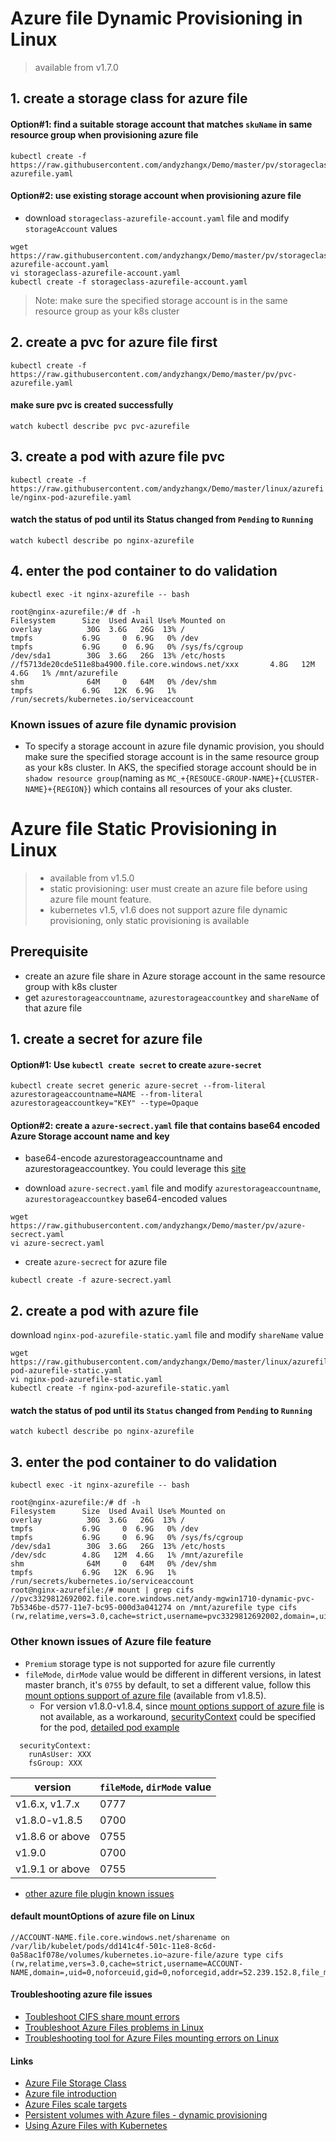 # Azure file Dynamic Provisioning in Linux 
> available from v1.7.0
## 1. create a storage class for azure file
#### Option#1: find a suitable storage account that matches ```skuName``` in same resource group when provisioning azure file
```
kubectl create -f https://raw.githubusercontent.com/andyzhangx/Demo/master/pv/storageclass-azurefile.yaml
```

#### Option#2: use existing storage account when provisioning azure file
 - download `storageclass-azurefile-account.yaml` file and modify `storageAccount` values
```
wget https://raw.githubusercontent.com/andyzhangx/Demo/master/pv/storageclass-azurefile-account.yaml
vi storageclass-azurefile-account.yaml
kubectl create -f storageclass-azurefile-account.yaml
```
 > Note: make sure the specified storage account is in the same resource group as your k8s cluster

## 2. create a pvc for azure file first
```kubectl create -f https://raw.githubusercontent.com/andyzhangx/Demo/master/pv/pvc-azurefile.yaml```

#### make sure pvc is created successfully
```watch kubectl describe pvc pvc-azurefile```

## 3. create a pod with azure file pvc
```kubectl create -f https://raw.githubusercontent.com/andyzhangx/Demo/master/linux/azurefile/nginx-pod-azurefile.yaml```

#### watch the status of pod until its Status changed from `Pending` to `Running`
```watch kubectl describe po nginx-azurefile```

## 4. enter the pod container to do validation
```kubectl exec -it nginx-azurefile -- bash```

```
root@nginx-azurefile:/# df -h
Filesystem      Size  Used Avail Use% Mounted on
overlay          30G  3.6G   26G  13% /
tmpfs           6.9G     0  6.9G   0% /dev
tmpfs           6.9G     0  6.9G   0% /sys/fs/cgroup
/dev/sda1        30G  3.6G   26G  13% /etc/hosts
//f5713de20cde511e8ba4900.file.core.windows.net/xxx       4.8G   12M  4.6G   1% /mnt/azurefile
shm              64M     0   64M   0% /dev/shm
tmpfs           6.9G   12K  6.9G   1% /run/secrets/kubernetes.io/serviceaccount
```
### Known issues of azure file dynamic provision
 - To specify a storage account in azure file dynamic provision, you should make sure the specified storage account is in the same resource group as your k8s cluster. In AKS, the specified storage account should be in `shadow resource group`(naming as `MC_+{RESOUCE-GROUP-NAME}+{CLUSTER-NAME}+{REGION}`) which contains all resources of your aks cluster. 

# Azure file Static Provisioning in Linux 
>  - available from v1.5.0
>  - static provisioning: user must create an azure file before using azure file mount feature.
>  - kubernetes v1.5, v1.6 does not support azure file dynamic provisioning, only static provisioning is available 

## Prerequisite
 - create an azure file share in Azure storage account in the same resource group with k8s cluster
 - get `azurestorageaccountname`, `azurestorageaccountkey` and `shareName` of that azure file
 
## 1. create a secret for azure file
#### Option#1: Use `kubectl create secret` to create `azure-secret`
```
kubectl create secret generic azure-secret --from-literal azurestorageaccountname=NAME --from-literal azurestorageaccountkey="KEY" --type=Opaque
```
 
#### Option#2: create a `azure-secrect.yaml` file that contains base64 encoded Azure Storage account name and key
 - base64-encode azurestorageaccountname and azurestorageaccountkey. You could leverage this [site](https://www.base64encode.net/)

 - download `azure-secrect.yaml` file and modify `azurestorageaccountname`, `azurestorageaccountkey` base64-encoded values
```
wget https://raw.githubusercontent.com/andyzhangx/Demo/master/pv/azure-secrect.yaml
vi azure-secrect.yaml
```

 - create `azure-secrect` for azure file
```
kubectl create -f azure-secrect.yaml
```

## 2. create a pod with azure file
download `nginx-pod-azurefile-static.yaml` file and modify `shareName` value
```
wget https://raw.githubusercontent.com/andyzhangx/Demo/master/linux/azurefile/nginx-pod-azurefile-static.yaml
vi nginx-pod-azurefile-static.yaml
kubectl create -f nginx-pod-azurefile-static.yaml
```

#### watch the status of pod until its `Status` changed from `Pending` to `Running`
```watch kubectl describe po nginx-azurefile```

## 3. enter the pod container to do validation
```kubectl exec -it nginx-azurefile -- bash```

```
root@nginx-azurefile:/# df -h
Filesystem      Size  Used Avail Use% Mounted on
overlay          30G  3.6G   26G  13% /
tmpfs           6.9G     0  6.9G   0% /dev
tmpfs           6.9G     0  6.9G   0% /sys/fs/cgroup
/dev/sda1        30G  3.6G   26G  13% /etc/hosts
/dev/sdc        4.8G   12M  4.6G   1% /mnt/azurefile
shm              64M     0   64M   0% /dev/shm
tmpfs           6.9G   12K  6.9G   1% /run/secrets/kubernetes.io/serviceaccount
root@nginx-azurefile:/# mount | grep cifs
//pvc3329812692002.file.core.windows.net/andy-mgwin1710-dynamic-pvc-7b5346be-d577-11e7-bc95-000d3a041274 on /mnt/azurefile type cifs (rw,relatime,vers=3.0,cache=strict,username=pvc3329812692002,domain=,uid=0,noforceuid,gid=0,noforcegid,addr=52.239.184.8,file_mode=0777,dir_mode=0777,persistenthandles,nounix,serverino,mapposix,rsize=1048576,wsize=1048576,echo_interval=60,actimeo=1)
```

### Other known issues of Azure file feature
 - `Premium` storage type is not supported for azure file currently
 - `fileMode`, `dirMode` value would be different in different versions, in latest master branch, it's `0755` by default, to set a different value, follow this [mount options support of azure file](https://github.com/andyzhangx/Demo/blob/master/linux/azurefile/azurefile-mountoptions.md) (available from v1.8.5). 
   - For version v1.8.0-v1.8.4, since [mount options support of azure file](https://github.com/andyzhangx/Demo/blob/master/linux/azurefile/azurefile-mountoptions.md) is not available, as a workaround, [securityContext](https://kubernetes.io/docs/tasks/configure-pod-container/security-context/) could be specified for the pod, [detailed pod example](https://github.com/andyzhangx/Demo/blob/master/linux/azurefile/demo-azurefile-securitycontext.yaml)
```
  securityContext:
    runAsUser: XXX
    fsGroup: XXX
```

| version | `fileMode`, `dirMode` value |
| ---- | ---- |
| v1.6.x, v1.7.x | 0777 |
| v1.8.0-v1.8.5 | 0700 |
| v1.8.6 or above | 0755 |
| v1.9.0 | 0700 |
| v1.9.1 or above | 0755 |

 - [other azure file plugin known issues](https://github.com/andyzhangx/demo/blob/master/issues/azurefile-issues.md)
 
#### default mountOptions of azure file on Linux
```
//ACCOUNT-NAME.file.core.windows.net/sharename on /var/lib/kubelet/pods/dd141c4f-501c-11e8-8c6d-0a58ac1f078e/volumes/kubernetes.io~azure-file/azure type cifs (rw,relatime,vers=3.0,cache=strict,username=ACCOUNT-NAME,domain=,uid=0,noforceuid,gid=0,noforcegid,addr=52.239.152.8,file_mode=0755,dir_mode=0755,persistenthandles,nounix,serverino,mapposix,rsize=1048576,wsize=1048576,echo_interval=60,actimeo=1)
```

#### Troubleshooting azure file issues
 - [Toubleshoot CIFS share mount errors](https://superuser.com/questions/430163/cifs-share-mount-errors)
 - [Troubleshoot Azure Files problems in Linux](https://docs.microsoft.com/en-us/azure/storage/files/storage-troubleshoot-linux-file-connection-problems)
 - [Troubleshooting tool for Azure Files mounting errors on Linux](https://gallery.technet.microsoft.com/Troubleshooting-tool-for-02184089)

#### Links
 - [Azure File Storage Class](https://kubernetes.io/docs/concepts/storage/storage-classes/#azure-file)
 - [Azure file introduction](https://docs.microsoft.com/en-us/azure/storage/files/storage-files-introduction)
 - [Azure Files scale targets](https://docs.microsoft.com/en-us/azure/storage/common/storage-scalability-targets#azure-files-scale-targets)
 - [Persistent volumes with Azure files - dynamic provisioning](https://docs.microsoft.com/en-us/azure/aks/azure-files-dynamic-pv)
 - [Using Azure Files with Kubernetes](https://docs.microsoft.com/en-us/azure/aks/azure-files)

